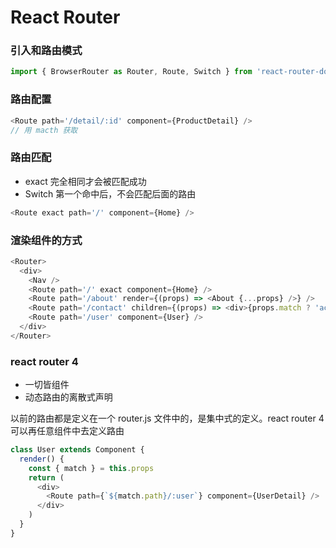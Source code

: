 # React Router

### 引入和路由模式

```js
import { BrowserRouter as Router, Route, Switch } from 'react-router-dom'
```

### 路由配置

```js
<Route path='/detail/:id' component={ProductDetail} />
// 用 macth 获取
```

### 路由匹配

- exact 完全相同才会被匹配成功
- Switch 第一个命中后，不会匹配后面的路由

```js
<Route exact path='/' component={Home} />
```

### 渲染组件的方式

```js
<Router>
  <div>
    <Nav />
    <Route path='/' exact component={Home} />
    <Route path='/about' render={(props) => <About {...props} />} />
    <Route path='/contact' children={(props) => <div>{props.match ? 'active' : 'inactive'}</div>} />
    <Route path='/user' component={User} />
  </div>
</Router>
```

### react router 4

- 一切皆组件
- 动态路由的离散式声明

以前的路由都是定义在一个 router.js 文件中的，是集中式的定义。react router 4 可以再任意组件中去定义路由

```js
class User extends Component {
  render() {
    const { match } = this.props
    return (
      <div>
        <Route path={`${match.path}/:user`} component={UserDetail} />
      </div>
    )
  }
}
```
